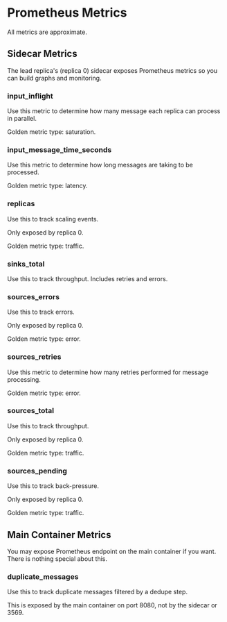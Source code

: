 # Prometheus Metrics

All metrics are approximate.

## Sidecar Metrics

The lead replica's (replica 0) sidecar exposes Prometheus metrics so you can build graphs and monitoring.

### input_inflight

Use this metric to determine how many message each replica can process in parallel.

Golden metric type: saturation.

### input_message_time_seconds

Use this metric to determine how long messages are taking to be processed.

Golden metric type: latency.

### replicas

Use this to track scaling events.

Only exposed by replica 0.

Golden metric type: traffic.

### sinks_total

Use this to track throughput. Includes retries and errors.

### sources_errors

Use this to track errors.

Only exposed by replica 0.

Golden metric type: error.

### sources_retries

Use this metric to determine how many retries performed for message processing.

Golden metric type: error.

### sources_total

Use this to track throughput.

Only exposed by replica 0.

Golden metric type: traffic.

### sources_pending

Use this to track back-pressure.

Only exposed by replica 0.

Golden metric type: traffic.

## Main Container Metrics

You may expose Prometheus endpoint on the main container if you want. There is nothing special about this.

### duplicate_messages

Use this to track duplicate messages filtered by a dedupe step.

This is exposed by the main container on port 8080, not by the sidecar or 3569.

